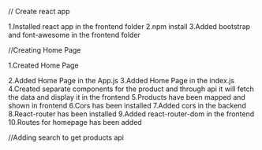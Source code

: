 // Create react app

1.Installed react app in the frontend folder
2.npm install
3.Added bootstrap and font-awesome in the frontend folder

//Creating Home Page

1.Created Home Page

2.Added Home Page in the App.js
3.Added Home Page in the index.js
4.Created separate components for the product and through api it will fetch the data and display it in the frontend
5.Products have been mapped and shown in frontend 
6.Cors has been installed
7.Added cors in the backend
8.React-router  has been installed
9.Added react-router-dom in the frontend
10.Routes for homepage has been added

//Adding search to get products api

